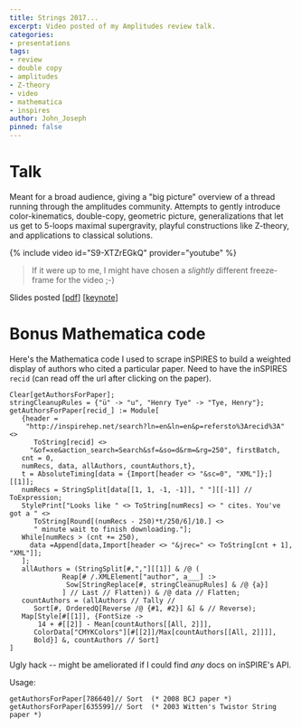 ```yaml
---
title: Strings 2017...
excerpt: Video posted of my Amplitudes review talk.
categories:
- presentations
tags:
- review
- double copy
- amplitudes
- Z-theory
- video
- mathematica
- inspires
author: John_Joseph
pinned: false
---
```


# Talk
Meant for a broad audience, giving a "big picture" overview of a thread running through the amplitudes community. Attempts to gently introduce  color-kinematics, double-copy, geometric picture, generalizations that let us get to 5-loops maximal supergravity, playful constructions like Z-theory, and applications to classical solutions.  


{% include video id="S9-XTZrEGkQ" provider="youtube" %}

> If it were up to me, I might have chosen a *slightly* different freeze-frame for the video ;-)


Slides posted [[pdf](https://www.dropbox.com/s/etymt8qon9zvisw/carrasco_strings2017.pdf?dl=0)]
[[keynote](https://www.dropbox.com/s/49pbo3hsup87r4q/strings2017.key?dl=0)]


# Bonus Mathematica code

Here's the Mathematica code I used to scrape inSPIRES to build a weighted display of authors who cited a particular paper.  Need to have the inSPIRES <code>recid</code> (can read off the url after clicking on the paper).


```
Clear[getAuthorsForPaper];
stringCleanupRules = {"ü" -> "u", "Henry Tye" -> "Tye, Henry"};
getAuthorsForPaper[recid_] := Module[
   {header =
    "http://inspirehep.net/search?ln=en&ln=en&p=refersto%3Arecid%3A" <>
      ToString[recid] <>
     "&of=xe&action_search=Search&sf=&so=d&rm=&rg=250", firstBatch,
   cnt = 0,
   numRecs, data, allAuthors, countAuthors,t},
   t = AbsoluteTiming[data = {Import[header <> "&sc=0", "XML"]};][[1]];
   numRecs = StringSplit[data[[1, 1, -1, -1]], " "][[-1]] // ToExpression;
   StylePrint["Looks like " <> ToString[numRecs] <> " cites. You've got a " <>
      ToString[Round[(numRecs - 250)*t/250/6]/10.] <>
      " minute wait to finish downloading."];
   While[numRecs > (cnt += 250),
     data =Append[data,Import[header <> "&jrec=" <> ToString[cnt + 1], "XML"]];
   ];
   allAuthors = (StringSplit[#,","][[1]] & /@ (
             Reap[# /.XMLElement["author", a___] :>
              Sow[StringReplace[#, stringCleanupRules] & /@ {a}]
             ] // Last // Flatten)) & /@ data // Flatten;
   countAuthors = (allAuthors // Tally //
      Sort[#, OrderedQ[Reverse /@ {#1, #2}] &] & // Reverse);
   Map[Style[#[[1]], {FontSize ->
       14 + #[[2]] - Mean[countAuthors[[All, 2]]],
      ColorData["CMYKColors"][#[[2]]/Max[countAuthors[[All, 2]]]],
      Bold}] &, countAuthors // Sort]
]
```

Ugly hack -- might be ameliorated if I could find *any* docs on inSPIRE's API.

Usage:
```
getAuthorsForPaper[786640]// Sort  (* 2008 BCJ paper *)
getAuthorsForPaper[635599]// Sort  (* 2003 Witten's Twistor String paper *)
```
